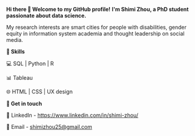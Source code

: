 **Hi there 👋 Welcome to my GitHub profile!**
**I'm Shimi Zhou, a PhD student passionate about data science.**

My research interests are smart cities for people with disabilities, gender equity in information system academia and thought leadership on social media. 

**:star2: Skills**

  💻 SQL | Python | R

  📊 Tableau

  :globe_with_meridians: HTML | CSS | UX design


**🌟 Get in touch**

💬 LinkedIn - https://www.linkedin.com/in/shimi-zhou/

📧 Email - shimizhou25@gmail.com 

<!---
ShimiZhou/ShimiZhou is a ✨ special ✨ repository because its `README.md` (this file) appears on your GitHub profile.
You can click the Preview link to take a look at your changes.
--->
